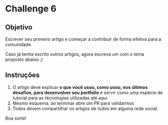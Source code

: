 # Challenge 6

## Objetivo

Escrever seu primeiro artigo e começar a contribuir de forma efetiva para a comunidade.

Caso já tenha escrito outros artigos, agora escreva um com o tema proposto abaixo ;)

## Instruções

1. O artigo deve explicar **o que você usou, como usou, nos últimos desafios, para desenvolver seu portfolio** e servir como uma espécie de tutorial para as técnologias utilizadas até aqui
2. Mesmo esquema, ao terminar abre um PR para validarmos
3. Todos devem compartilhar os artigos de todos em alguma rede social

Boa sorte!

